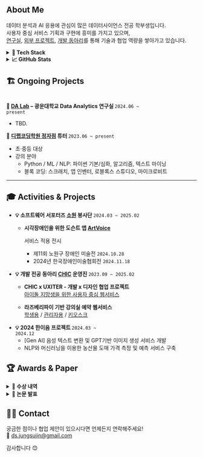 ##  About Me

데이터 분석과 AI 응용에 관심이 많은 데이터사이언스 전공 학부생입니다.  
사용자 중심 서비스 기획과 구현에 흥미를 가지고 있으며,  
[연구실](#da-lab), [외부 프로젝트](#project), [개발 동아리](#chic)를 통해 기술과 협업 역량을 쌓아가고 있습니다.

<details>
<summary><strong>🔧 Tech Stack</strong></summary>

  <table>
  <tr>
    <td><strong>ML / DL / NLP</strong></td>
    <td>
      <img src="https://img.shields.io/badge/Python-3776AB?style=flat-square&logo=Python&logoColor=white" />
      <img src="https://img.shields.io/badge/PyTorch-EE4C2C?style=flat-square&logo=PyTorch&logoColor=white" />
      <img src="https://img.shields.io/badge/Selenium-43B02A?style=flat-square&logo=Selenium&logoColor=white" />
    </td>
  </tr>
  <tr>
    <td><strong>Database</strong></td>
    <td>
      <img src="https://img.shields.io/badge/MongoDB-47A248?style=flat-square&logo=MongoDB&logoColor=white" />
      <img src="https://img.shields.io/badge/MySQL-4479A1?style=flat-square&logo=MySQL&logoColor=white" />
    </td>
  </tr>
  <tr>
    <td><strong>Backend</strong></td>
    <td>
      <img src="https://img.shields.io/badge/Flask-000000?style=flat-square&logo=Flask&logoColor=white" />
      <img src="https://img.shields.io/badge/Node.js-339933?style=flat-square&logo=Node.js&logoColor=white" />
    </td>
  </tr>
  <tr>
    <td><strong>Frontend</strong></td>
    <td>
      <img src="https://img.shields.io/badge/Vue.js-4FC08D?style=flat-square&logo=Vue.js&logoColor=white" />
      <img src="https://img.shields.io/badge/React-61DAFB?style=flat-square&logo=React&logoColor=white" />
    </td>
  </tr>
  <tr>
    <td><strong>협업 도구</strong></td>
    <td>
      <img src="https://img.shields.io/badge/Notion-000000?style=flat-square&logo=Notion&logoColor=white" />
      <img src="https://img.shields.io/badge/Slack-4A154B?style=flat-square&logo=Slack&logoColor=white" />
      <img src="https://img.shields.io/badge/Github-181717?style=flat-square&logo=Github&logoColor=white" />
    </td>
  </tr>
</table>

<img src="https://github-readme-stats.vercel.app/api/top-langs/?username=ds-sujin&layout=compact&bg_color=180,00000000,00000000&title_color=000000&text_color=000000" />
</details>

<details>
<summary><strong>📈 GitHub Stats</strong></summary>

<img src="https://github-readme-stats.vercel.app/api?username=ds-sujin&bg_color=180,00000000,00000000&title_color=000000&text_color=000000" />


### 🌾 GitAnimals Farm

<a href="https://www.gitanimals.org/en_US?utm_medium=image&utm_source=ds-sujin&utm_content=farm">
  <img src="https://render.gitanimals.org/farms/ds-sujin" width="600" height="300" />
</a>
</details>

## 🏗️ Ongoing Projects

<a name="da-lab"></a>  
<strong>📌 [DA Lab](https://sites.google.com/view/minsucho) – 광운대학교 Data Analytics 연구실 </strong> <code>2024.06 ~ present</code>
- TBD. 

<strong>📌 [디랩코딩학원 정자점](https://www.daddyslab.com/dlab_jeongja) 튜터 </strong><code>2023.06 ~ present</code>
- 초·중등 대상
- 강의 분야  
  - Python / ML / NLP: 파이썬 기본/심화, 알고리즘, 텍스트 마이닝  
  - 블록 코딩: 스크래치, 앱 인벤터, 로블록스 스튜디오, 마이크로비트


---


## 🎓 Activities & Projects


- <strong>💡 소프트웨어 서포터즈 [소원](https://www.instagram.com/kw_sowon/) 봉사단 </strong><code>2024.03 ~ 2025.02</code>

  - **시각장애인을 위한 도슨트 앱 [ArtVoice](https://github.com/kw-chi-community/Art_voice)**

    서비스 적용 전시
    - 제11회 노원구 장애인 미술전 <code>2024.10.28</code>
    - 2024년 한국장애인미술협회전 <code>2024.11.18</code>


<a name="chic"></a>

- <strong>💡 개발 전공 동아리 [CHIC](https://github.com/kw-chi-community)  운영진 </strong><code>2023.09 ~ 2025.02</code>
  
  - **CHIC x UXITER - 개발 x 디자인 협업 프로젝트**  
    [아이돌 지망생을 위한 사용자 중심 웹서비스](https://github.com/WantToPick/BE-WantToPick)

  - **라즈베리파이 기반 강의실 예약 웹서비스**   
    [학생용](https://github.com/kw-chi-community/CHIC-25-CLASSROOM-STUDENT) / [관리자용](https://github.com/kw-chi-community/CHIC-25-CLASSROOM-ADMIN)  / [키오스크](https://github.com/kw-chi-community/CHIC-25-CLASSROOM-KIOSK)



<a name="project"></a>
- <strong>💡 2024 한이음 프로젝트 </strong><code>2024.03 ~ 2024.12</code>
  - [Gen AI] 음성 텍스트 변환 및 GPT기반 이미지 생성 서비스 개발
  - NLP와 머신러닝을 이용한 농산물 도매 가격 측정 및 예측 서비스 구축
## 🏆 Awards & Paper
<details>
<summary><strong>🥇 수상 내역 </strong></summary>

- **25-1 웨어러블 로봇 설계 및 인체데이터 분석 매치업 경진대회** <code>2025.05.30</code> *🥇 최우수상*  
  Chair Squat 행동 보조 시스템 + EMG 기반 조건부 보조력 인가  
  🔧 [Python] EMG 시그널 분석, [C] 보조 알고리즘 설계

- **24-2 디지털 헬스케어 서비스 프로젝트 매치업 경진대회** <code>2024.12.20</code> *🥇 최우수상*  
  반려견 건강 지킴 서비스 **‘독신사’** 기획 및 특허 분석

- **2024 한이음 ICT 멘토링 공모전** <code>2024.12.04</code> *🥉 입선*  
  음성 텍스트 변환 + GPT 기반 이미지 생성 서비스 **Drory** 개발  
  🎥 [시연 영상 보기](https://youtu.be/auFpNdytrI4)

- **24-1 의료빅데이터 분석 매치업 경진대회** <code>2024.06.21</code> *🥇 최우수상*  
  심부전 데이터를 활용한 질병 요인 분석  
  🔧 [Jamovi] 기반 통계 분석

- **2024 한국품질경영학회 춘계 아이디어 경진대회** <code>2024.05.10</code> *🥉 품질미래상*  
  도로 포트홀 탐지 및 보수를 위한 데이터 확보 및 분석 방안 제안

- **2023 노원구 청년 빅데이터 활용 아이디어 공모전** <code>2023.12.14</code> *🥇 최우수상*  
  프로젝트: **노원구 Clean up, 노원구민 Property up!**  
  🔧 [R] 공공 데이터 기반 정책 분석 및 제안
</details>

<details>
<summary><strong> 📄 논문 발표 </strong></summary>

- **2025 제 40회 제어로봇시스템학회 학술대회**  
  *고령자의 키오스크 환경에서 Neuro-Symbolic AI 기반 다크 패턴 탐지 및 사용자 보조 시스템 제안 : 인간-로봇 상호작용을 중심으로*

  📰 TBD.
  
- **2025 한국 HCI학회 학술대회**  
  *아이돌 지망생을 위한 사용자 중심 가이드 웹 서비스 제안*  
  📰 [논문 수록 보기](https://www.dbpia.co.kr/journal/articleDetail?nodeId=NODE12131597)

- **2024 한국정보처리학회 ACK하계학술대회**  
  *양파 도매 가격 예측을 위한 12가지 모델 성능 및 지역별 결과 비교 분석*  
  📰 [논문 수록 보기](https://koreascience.kr/article/CFKO202433161848561.pub?lang=ko)
</details>

## 🙋‍♀️ Contact

궁금한 점이나 협업 제안이 있으시다면 언제든지 연락해주세요!  
📮 ds.jungsujin@gmail.com

감사합니다 😊
